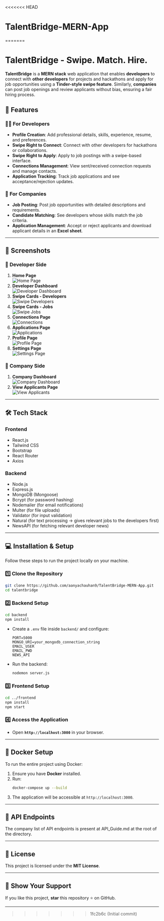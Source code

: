 <<<<<<< HEAD
# TalentBridge-MERN-App
=======
# TalentBridge - Swipe. Match. Hire.

**TalentBridge** is a **MERN stack** web application that enables **developers** to connect with **other developers** for projects and hackathons and apply for job opportunities using a **Tinder-style swipe feature**. Similarly, **companies** can post job openings and review applicants without bias, ensuring a fair hiring process.

## 🚀 Features

### 👨‍💻 **For Developers**
- **Profile Creation**: Add professional details, skills, experience, resume, and preferences.
- **Swipe Right to Connect**: Connect with other developers for hackathons or collaborations.
- **Swipe Right to Apply**: Apply to job postings with a swipe-based interface.
- **Connections Management**: View sent/received connection requests and manage contacts.
- **Application Tracking**: Track job applications and see acceptance/rejection updates.

### 🏢 **For Companies**
- **Job Posting**: Post job opportunities with detailed descriptions and requirements.
- **Candidate Matching**: See developers whose skills match the job criteria.
- **Application Management**: Accept or reject applicants and download applicant details in an **Excel sheet**.

---

## 📸 **Screenshots**

### 🔹 **Developer Side**
1. **Home Page**  
   ![Home Page](./screenshots/homepage.png)  
2. **Developer Dashboard**  
   ![Developer Dashboard](./screenshots/developer_dashboard.png)  
3. **Swipe Cards - Developers**  
   ![Swipe Developers](./screenshots/swipe_developers.png)  
4. **Swipe Cards - Jobs**  
   ![Swipe Jobs](./screenshots/swipe_jobs.png)  
5. **Connections Page**  
   ![Connections](./screenshots/connections.png)  
6. **Applications Page**  
   ![Applications](./screenshots/applications.png)  
7. **Profile Page**  
   ![Profile Page](./screenshots/profile.png)  
8. **Settings Page**  
   ![Settings Page](./screenshots/settings.png)  

### 🔹 **Company Side**
1. **Company Dashboard**  
   ![Company Dashboard](./screenshots/company_dashboard.png)  
2. **View Applicants Page**  
   ![View Applicants](./screenshots/view_applicants.png)  

---

## 🛠️ **Tech Stack**
### **Frontend**
- React.js
- Tailwind CSS
- Bootstrap
- React Router
- Axios

### **Backend**
- Node.js
- Express.js
- MongoDB (Mongoose)
- Bcrypt (for password hashing)
- Nodemailer (for email notifications)
- Multer (for file uploads)
- Validator (for input validation)
- Natural (for text processing -> gives relevant jobs to the developers first)
- NewsAPI (for fetching relevant developer news)

---

## 💻 **Installation & Setup**
Follow these steps to run the project locally on your machine.

### **1️⃣ Clone the Repository**
```sh
git clone https://github.com/aanyachauhan9/TalentBridge-MERN-App.git
cd talentbridge
```

### **2️⃣ Backend Setup**
```sh
cd backend
npm install
```
- Create a `.env` file inside `backend/` and configure:
  ```env
  PORT=5000
  MONGO_URI=your_mongodb_connection_string
  EMAIL_USER
  EMAIL_PWD
  NEWS_API
  ```
- Run the backend:
  ```sh
  nodemon server.js
  ```

### **3️⃣ Frontend Setup**
```sh
cd ../frontend
npm install
npm start
```

### **4️⃣ Access the Application**
- Open **`http://localhost:3000`** in your browser.

---

## 🐳 **Docker Setup**
To run the entire project using Docker:
1. Ensure you have **Docker** installed.
2. Run:
   ```sh
   docker-compose up --build
   ```
3. The application will be accessible at `http://localhost:3000`.

---

## 📜 **API Endpoints**
The company list of API endpoints is present at API_Guide.md at the root of the directory.

---

## 📜 **License**
This project is licensed under the **MIT License**.

---

## 🌟 **Show Your Support**
If you like this project, **star** this repository ⭐ on GitHub.

---
>>>>>>> 1fc2b6c (Initial commit)
